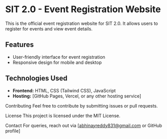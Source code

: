 # SIT 2.0 - Event Registration Website  

This is the official event registration website for SIT 2.0. It allows users to register for events and view event details. 

## Features  
- User-friendly interface for event registration  
- Responsive design for mobile and desktop  

## Technologies Used  
- **Frontend:** HTML, CSS (Tailwind CSS), JavaScript  
- **Hosting:** [GitHub Pages, Vercel, or any other hosting service]  

 
Contributing
Feel free to contribute by submitting issues or pull requests.

License
This project is licensed under the MIT License.

Contact
For queries, reach out via [abhinayreddy831@gmail.com or GitHub profile]
